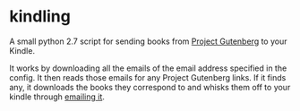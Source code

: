 # kindling
A small python 2.7 script for sending books from [Project Gutenberg](https://www.gutenberg.org/) to your Kindle.


It works by downloading all the emails of the email address specified in the config. 
It then reads those emails for any Project Gutenberg links. If it finds any, it downloads the books they
correspond to and whisks them off to your kindle through [emailing it](http://www.amazon.com/gp/sendtokindle/email).

